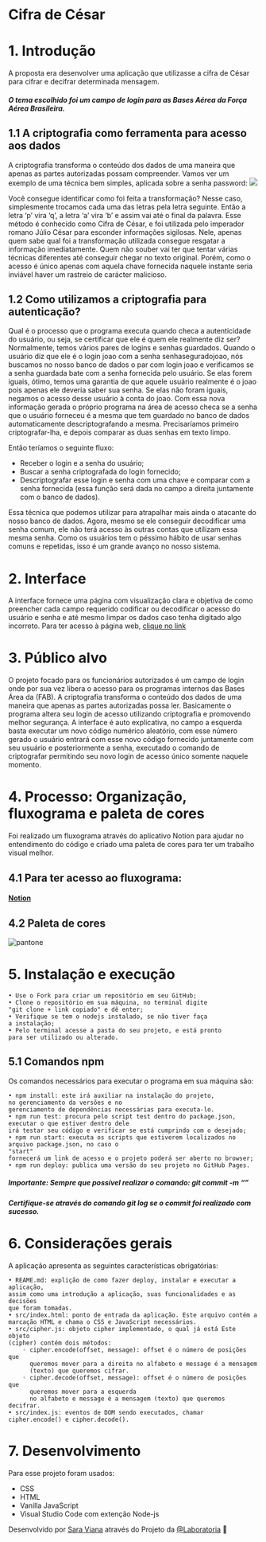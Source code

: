 # Cifra de César

#  1. Introdução 

A proposta era desenvolver uma aplicação que utilizasse a cifra de César para 
cifrar e decifrar determinada mensagem.

##### O tema escolhido foi um campo de login para as Bases Aérea da Força Aérea Brasileira. 

## 1.1 A criptografia como ferramenta para acesso aos dados

A criptografia transforma o conteúdo dos dados de uma maneira 
que apenas as partes autorizadas possam compreender. 
Vamos ver um exemplo de uma técnica bem simples, aplicada sobre a senha password:
![](https://github.com/SaraOhara/SAP005-cipher/blob/master/src/img/codigo.png)

Você consegue identificar como foi feita a transformação? Nesse caso, 
simplesmente trocamos cada uma das letras pela letra seguinte. Então a 
letra ‘p’ vira ‘q’, a letra ‘a’ vira ‘b’ e assim vai até o final da palavra.
Esse método é conhecido como Cifra de César, e foi utilizada pelo imperador
romano Júlio César para esconder informações sigilosas. Nele, apenas quem 
sabe qual foi a transformação utilizada consegue resgatar a informação 
imediatamente. Quem não souber vai ter que tentar várias técnicas diferentes 
até conseguir chegar no texto original. Porém, como o acesso é único apenas
com aquela chave fornecida naquele instante seria inviável haver um rastreio
de carácter malicioso.

## 1.2 Como utilizamos a criptografia para autenticação?

Qual é o processo que o programa executa quando checa a autenticidade do usuário, ou seja, se 
certificar que ele é quem ele realmente diz ser?
Normalmente, temos vários pares de logins e senhas guardados. Quando o usuário diz que ele é o 
login joao com a senha senhaseguradojoao, nós buscamos no nosso banco de dados o par com login 
joao e verificamos se a senha guardada bate com a senha fornecida pelo usuário.
Se elas forem iguais, ótimo, temos uma garantia de que aquele usuário realmente é o joao pois 
apenas ele deveria saber sua senha. Se elas não foram iguais, negamos o acesso desse usuário à 
conta do joao.
Com essa nova informação gerada o próprio programa na área de acesso checa se a senha que o 
usuário forneceu é a mesma que tem guardado no banco de dados automaticamente descriptografando 
a mesma.
Precisaríamos primeiro criptografar-lha, e depois comparar as duas senhas em texto limpo.

Então teríamos o seguinte fluxo:
   * Receber o login e a senha do usuário;
   * Buscar a senha criptografada do login fornecido;
   * Descriptografar esse login e senha com uma chave e comparar com a senha fornecida 
    (essa função será dada no campo a direita juntamente com o banco de dados).
    
Essa técnica que podemos utilizar para atrapalhar mais ainda o atacante do nosso banco de dados. 
Agora, mesmo se ele conseguir decodificar uma senha comum, ele não terá acesso às outras contas 
que utilizam essa mesma senha. Como os usuários tem o péssimo hábito de usar senhas comuns
e repetidas, isso é um grande avanço no nosso sistema.

# 2. Interface

A interface fornece uma página com visualização clara e objetiva de como preencher cada campo 
requerido codificar ou decodificar o acesso do usuário e senha e até mesmo limpar os dados caso 
tenha digitado algo incorreto. 
Para ter acesso à página web, [clique no link](https://saraohara.github.io/SAP005-cipher/)  

# 3. Público alvo

O projeto focado para os funcionários autorizados é um campo de login onde por sua vez libera o 
acesso para os programas internos das Bases Área da (FAB).
A criptografia transforma o conteúdo dos dados de uma maneira que apenas as partes autorizadas 
possa ler.
Basicamente o programa altera seu login de acesso utilizando criptografia e promovendo melhor 
segurança. A interface é auto explicativa, no campo a esquerda basta executar um novo código 
numérico aleatório, com esse número gerado o usuário entrará com esse novo código fornecido juntamente
com seu usuário e posteriormente a senha, executado o comando de criptografar permitindo seu novo login
de acesso único somente naquele momento. 

# 4. Processo: Organização, fluxograma e paleta de cores

Foi realizado um fluxograma através do aplicativo Notion para ajudar no entendimento do código e criado
uma paleta de cores para ter um trabalho visual melhor.

## 4.1 Para ter acesso ao fluxograma: 

#### [Notion](https://www.notion.so/7cf150e68dad4cc8bff5710aa6da7953?v=dc466134fde84a8ba854c21fbeb3cc7c)


## 4.2 Paleta de cores

![pantone](https://github.com/SaraOhara/SAP005-cipher/blob/master/src/img/pantone.png)

# 5. Instalação e execução

    • Use o Fork para criar um repositório em seu GitHub;
    • Clone o repositório em sua máquina, no terminal digite 
    "git clone + link copiado" e dê enter;
    • Verifique se tem o nodejs instalado, se não tiver faça 
    a instalação;  
    • Pelo terminal acesse a pasta do seu projeto, e está pronto 
    para ser utilizado ou alterado.
      
## 5.1 Comandos npm

Os comandos necessários para executar o programa em sua máquina são:

    • npm install: este irá auxiliar na instalação do projeto, 
    no gerenciamento da versões e no 
    gerenciamento de dependências necessárias para executa-lo.
    • npm run test: procura pelo script test dentro do package.json, 
    executar o que estiver dentro dele 
    irá testar seu código e verificar se está cumprindo com o desejado; 
    • npm run start: executa os scripts que estiverem localizados no 
    arquivo package.json, no caso o 
    "start"
    fornecerá um link de acesso e o projeto poderá ser aberto no browser;
    • npm run deploy: publica uma versão do seu projeto no GitHub Pages.
      
##### Importante: Sempre que possível realizar o comando: git commit -m “” 
##### Certifique-se através do comando git log se o commit foi realizado com sucesso.

# 6. Considerações gerais

A aplicação apresenta as seguintes características obrigatórias:

    • REAME.md: explição de como fazer deploy, instalar e executar a aplicação, 
    assim como uma introdução a aplicação, suas funcionalidades e as decisões 
    que foram tomadas. 
    • src/index.html: ponto de entrada da aplicação. Este arquivo contém a 
    marcação HTML e chama o CSS e JavaScript necessários. 
    • src/cipher.js: objeto cipher implementado, o qual já está Este objeto 
    (cipher) contém dois métodos: 
        ◦ cipher.encode(offset, message): offset é o número de posições que 
          queremos mover para a direita no alfabeto e message é a mensagem 
          (texto) que queremos cifrar. 
        ◦ cipher.decode(offset, message): offset é o número de posições que 
          queremos mover para a esquerda 
          no alfabeto e message é a mensagem (texto) que queremos decifrar. 
    • src/index.js: eventos de DOM sendo executados, chamar cipher.encode() e cipher.decode(). 
    
# 7. Desenvolvimento

Para esse projeto foram usados:
  *  CSS 
  *  HTML 
  *  Vanilla JavaScript
  *  Visual Studio Code com extenção Node-js
    
Desenvolvido por [Sara Viana](https://github.com/SaraOhara) através do Projeto da [@Laboratoria](https://github.com/Laboratoria) :yellow_heart: